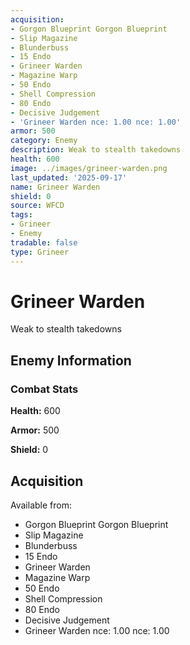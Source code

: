 ```yaml
---
acquisition:
- Gorgon Blueprint Gorgon Blueprint
- Slip Magazine
- Blunderbuss
- 15 Endo
- Grineer Warden
- Magazine Warp
- 50 Endo
- Shell Compression
- 80 Endo
- Decisive Judgement
- 'Grineer Warden nce: 1.00 nce: 1.00'
armor: 500
category: Enemy
description: Weak to stealth takedowns
health: 600
image: ../images/grineer-warden.png
last_updated: '2025-09-17'
name: Grineer Warden
shield: 0
source: WFCD
tags:
- Grineer
- Enemy
tradable: false
type: Grineer
---
```


# Grineer Warden

Weak to stealth takedowns

## Enemy Information

### Combat Stats

**Health:** 600

**Armor:** 500

**Shield:** 0

## Acquisition

Available from:
- Gorgon Blueprint Gorgon Blueprint
- Slip Magazine
- Blunderbuss
- 15 Endo
- Grineer Warden
- Magazine Warp
- 50 Endo
- Shell Compression
- 80 Endo
- Decisive Judgement
- Grineer Warden nce: 1.00 nce: 1.00

